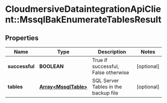 # CloudmersiveDataintegrationApiClient::MssqlBakEnumerateTablesResult

## Properties
Name | Type | Description | Notes
------------ | ------------- | ------------- | -------------
**successful** | **BOOLEAN** | True if successful, False otherwise | [optional] 
**tables** | [**Array&lt;MssqlTable&gt;**](MssqlTable.md) | SQL Server Tables in the backup file | [optional] 


